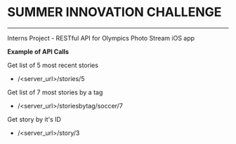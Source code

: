# SUMMER INNOVATION CHALLENGE
-------------------------------

Interns Project - RESTful API for Olympics Photo Stream iOS app


**Example of API Calls**

Get list of 5 most recent stories
* /\<server_url\>/stories/5

Get list of 7 most stories by a tag
* /\<server_url\>/storiesbytag/soccer/7

Get story by it's ID
* /\<server_url\>/story/3
